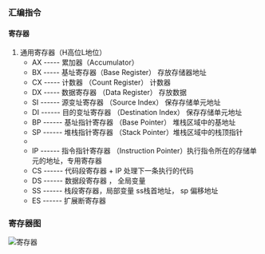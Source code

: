 ### 汇编指令

#### 寄存器

1. 通用寄存器（H高位L地位）
   - AX ----- 累加器（Accumulator）
   - BX ----- 基址寄存器（Base Register） 存放存储器地址
   - CX ----- 计数器 （Count Register） 计数器
   - DX ----- 数据寄存器 （Data Register） 存放数据
   - SI  ------ 源变址寄存器 （Source Index） 保存存储单元地址
   - DI  ------ 目的变址寄存器 （Destination Index） 保存存储单元地址
   - BP ------ 基址指针寄存器 （Base Pointer） 堆栈区域中的基地址
   - SP ------  堆栈指针寄存器 （Stack Pointer）堆栈区域中的栈顶指针
   - 
   - IP  ------  指令指针寄存器 （Instruction Pointer）执行指令所在的存储单元的地址，专用寄存器
   - CS ------  代码段寄存器  + IP  处理下一条执行的代码
   - DS ------  数据段寄存器 ， 全局变量
   - SS ------  栈段寄存器，局部变量  ss栈首地址， sp 偏移地址
   - ES ------  扩展断寄存器

### 寄存器图

![寄存器](G:\博客园原本\汇编\寄存器.jpeg)